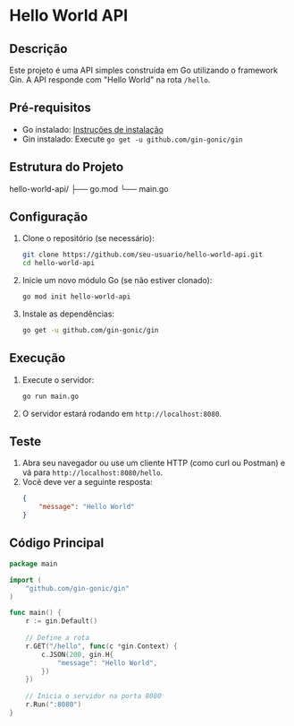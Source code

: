 # Hello World API

## Descrição

Este projeto é uma API simples construída em Go utilizando o framework Gin. A API responde com "Hello World" na rota `/hello`.

## Pré-requisitos

- Go instalado: [Instruções de instalação](https://golang.org/dl/)
- Gin instalado: Execute `go get -u github.com/gin-gonic/gin`

## Estrutura do Projeto

hello-world-api/
├── go.mod
└── main.go

## Configuração

1. Clone o repositório (se necessário):
    ```sh
    git clone https://github.com/seu-usuario/hello-world-api.git
    cd hello-world-api
    ```

2. Inicie um novo módulo Go (se não estiver clonado):
    ```sh
    go mod init hello-world-api
    ```

3. Instale as dependências:
    ```sh
    go get -u github.com/gin-gonic/gin
    ```

## Execução

1. Execute o servidor:
    ```sh
    go run main.go
    ```

2. O servidor estará rodando em `http://localhost:8080`.

## Teste

1. Abra seu navegador ou use um cliente HTTP (como curl ou Postman) e vá para `http://localhost:8080/hello`.
2. Você deve ver a seguinte resposta:
    ```json
    {
        "message": "Hello World"
    }
    ```

## Código Principal

```go
package main

import (
    "github.com/gin-gonic/gin"
)

func main() {
    r := gin.Default()
    
    // Define a rota
    r.GET("/hello", func(c *gin.Context) {
        c.JSON(200, gin.H{
            "message": "Hello World",
        })
    })
    
    // Inicia o servidor na porta 8080
    r.Run(":8080")
}
